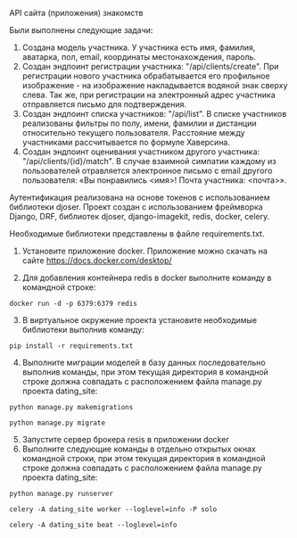 API сайта (приложения) знакомств

Были выполнены следующие задачи:
1. Создана модель участника. У участника есть имя, фамилия, аватарка, пол, email, координаты местонахождения, пароль.
2. Создан эндпоинт регистрации участника: "/api/clients/create". При регистрации нового участника обрабатывается его профильное изображение - на изображение накладывается водяной знак сверху слева. Так же, при регистрации на электронный адрес участника отправляется письмо для подтверждения.
3. Создан эндпоинт списка участников: "/api/list". В списке участников реализованы фильтры по полу, имени, фамилии и дистанции относительно текущего пользователя. Расстояние между участниками рассчитывается по формуле Хаверсина.
4. Создан эндпоинт оценивания участником другого участника: "/api/clients/{id}/match". В случае взаимной симпатии каждому из пользователей отравляется электронное письмо с email другого пользователя: «Вы понравились <имя>! Почта участника: <почта>».

Аутентификация реализована на основе токенов с использованием библиотеки djoser.
Проект создан с использованием фреймворка Django, DRF, библиотек djoser, django-imagekit, redis, docker, celery.

Необходимые библиотеки представлены в файле requirements.txt.


1. Установите приложение docker. Приложение можно скачать на сайте https://docs.docker.com/desktop/

2. Для добавления контейнера redis в docker выполните команду в командной строке:
```commandline
docker run -d -p 6379:6379 redis
```  
3. В виртуальное окружение проекта установите необходимые библиотеки выполнив команду:
```commandline
pip install -r requirements.txt
``` 
4. Выполните миграции моделей в базу данных последовательно выполнив команды, при этом текущая директория в командной строке должна совпадать с расположением файла manage.py проекта dating_site:
```commandline
python manage.py makemigrations
```
```commandline
python manage.py migrate
```
5. Запустите сервер брокера resis в приложении docker
6. Выполните следующие команды в отдельно открытых окнах командной строки, при этом текущая директория в командной строке должна совпадать с расположением файла manage.py проекта dating_site:
```commandline
python manage.py runserver
```
```commandline
celery -A dating_site worker --loglevel=info -P solo
```
```commandline
celery -A dating_site beat --loglevel=info
```
